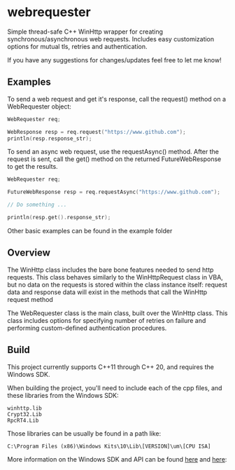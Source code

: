 # webrequester

Simple thread-safe C++ WinHttp wrapper for creating synchronous/asynchronous web requests. Includes easy customization options for mutual tls, retries and authentication.

If you have any suggestions for changes/updates feel free to let me know!

## Examples

To send a web request and get it's response, call the request() method on a WebRequester object:

```C++
WebRequester req;

WebResponse resp = req.request("https://www.github.com");
println(resp.response_str);
```


To send an async web request, use the requestAsync() method. After the request is sent, call the get() method on the returned FutureWebResponse to get the results.

```C++
WebRequester req;

FutureWebResponse resp = req.requestAsync("https://www.github.com");

// Do something ...

println(resp.get().response_str);
```

Other basic examples can be found in the example folder

## Overview

The WinHttp class includes the bare bone features needed to send http requests. This class behaves similarly to the WinHttpRequest class in VBA, but no data on the requests is stored within the class instance itself: request data and response data will exist in the methods that call the WinHttp request method

The WebRequester class is the main class, built over the WinHttp class. This class includes options for specifying number of retries on failure and performing custom-defined authentication procedures.

## Build

This project currently supports C++11 through C++ 20, and requires the Windows SDK.

When building the project, you'll need to include each of the cpp files, and these libraries from the Windows SDK:

    winhttp.lib
    Crypt32.Lib
    RpcRT4.Lib

Those libraries can be usually be found in a path like: 

    C:\Program Files (x86)\Windows Kits\10\Lib\[VERSION]\um\[CPU ISA]

More information on the Windows SDK and API can be found [here](https://developer.microsoft.com/en-us/windows/downloads/windows-sdk/) and [here](https://learn.microsoft.com/en-us/windows/win32/apiindex/windows-api-list):
   
